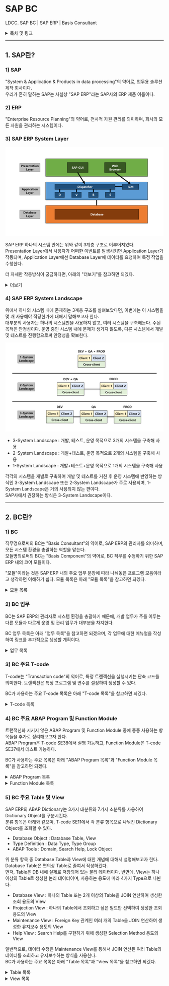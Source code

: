 # SAP BC    

LDCC. SAP BC | SAP ERP | Basis Consultant    

<details>
<summary>목차 및 링크</summary>
<div markdown="1">

> [1. SAP란?](https://github.com/KaJaeHyeob/SAP_BC#1-sap%EB%9E%80)    
> > [1) SAP](https://github.com/KaJaeHyeob/SAP_BC#1-sap)    
> > [2) ERP](https://github.com/KaJaeHyeob/SAP_BC#2-erp)    
> > [3) SAP ERP System Layer](https://github.com/KaJaeHyeob/SAP_BC#3-sap-erp-system-layer)    
> > [4) SAP ERP System Landscape](https://github.com/KaJaeHyeob/SAP_BC#4-sap-erp-system-landscape)    
> 
> [2. BC란?](https://github.com/KaJaeHyeob/SAP_BC#2-bc%EB%9E%80)    
> > [1) BC](https://github.com/KaJaeHyeob/SAP_BC#1-bc)    
> > [2) BC 업무](https://github.com/KaJaeHyeob/SAP_BC#2-bc-%EC%97%85%EB%AC%B4)    
> > [3) BC 주요 T-code](https://github.com/KaJaeHyeob/SAP_BC#3-bc-%EC%A3%BC%EC%9A%94-t-code)    
> > [4) BC 주요 ABAP Program 및 Function Module](https://github.com/KaJaeHyeob/SAP_BC#4-bc-%EC%A3%BC%EC%9A%94-abap-program-%EB%B0%8F-function-module)    
> > [5) BC 주요 Table 및 View](https://github.com/KaJaeHyeob/SAP_BC#5-bc-%EC%A3%BC%EC%9A%94-table-%EB%B0%8F-view)    

</div>
</details>

-----

## 1. SAP란?

### 1) SAP

 "System & Application & Products in data processing"의 약어로, 업무용 솔루션 제작 회사이다.    
 우리가 흔히 말하는 SAP는 사실상 "SAP ERP"라는 SAP사의 ERP 제품 이름이다.    

### 2) ERP

 "Enterprise Resource Planning"의 약어로, 전사적 자원 관리를 의미하며, 회사의 모든 자원을 관리하는 시스템이다.    

### 3) SAP ERP System Layer

![Untitled](./image/Untitled.png)

 SAP ERP 하나의 시스템 안에는 위와 같이 3계층 구조로 이루어져있다.    
 Presentation Layer에서 사용자가 어떠한 이벤트를 발생시키면 Application Layer가 작동되며, Application Layer에선 Database Layer에 데이터를 요청하여 특정 작업을 수행한다.    

 더 자세한 작동방식이 궁금하다면, 아래의 "더보기"를 참고하면 되겠다.    

<details>
<summary>더보기</summary>
<div markdown="1">

> 3계층 중에서 어렵게 느껴질 수도 있는 부분인 Application Layer에 대해서 좀 더 자세하게 작성해보도록 하겠다.    
> 
> Application Layer의 중요한 구성요소 두 가지는 DP(Dispatcher), WP(Work Process)이다.    
> DP는 사용자가 발생시킨 이벤트와 부합하는 WP로 해당 작업을 분배시키는 역할을 한다.    
> WP는 각 작업을 수행하는 프로세스로, 대표적으로 DVBS 네 가지 유형이 존재한다.    
> - D : "Dialog WP"의 약자로, 대부분의 조회 또는 연산 작업을 수행    
> - V : "Update WP"의 약자로, Database 업데이트에 관한 작업을 수행    
> - B : "Background WP"의 약자로, 작동 프로그램 및 변수와 실행시각 등을 설정하여 사용자와 추가적인 상호작용이 필요없는 작업을 수행    
> - S : "Spool WP"의 약자로, 출력 요청 시 데이터를 프린터에 전달하는 작업을 수행    
> 
>  위의 내용은 하나의 Application Server를 사용한다는 가정하에 작성한 것이고, 서버가 여러 대일 경우에는 아래 그림과 같이 조금 더 복잡해진다.    
> 
> ![Untitled1](./image/Untitled1.png)
> 
> 서버가 여러 대일 경우에는 ASCS(ABAP System Central Service)가 락 테이블 관리 및 로드밸런싱 관리 역할을 해주는데, ASCS를 포함하는 하나의 서버를 PAS(Primary Application Server)라 하고, 그 외 나머지 서버들을 AAS(Additional Application Server)라고 한다.    
> 
> ASCS의 ES(Enqueue Server)에서는 서버간의 락을 방지하기 위해 통합 락 테이블을 관리하고, MS(Message Server)에서는 서버들의 DP와 통신하면서 로드밸런싱을 관리한다.    
> 
> * 사실 SAP사에서 PAS와 ASCS를 완벽히 분리시켰기 때문에, PAS와 AAS 둘 사이에는 전혀 차이가 없다고 한다. 하지만, NetWeaver 7.0 이하 버전까지는 현재의 PAS와 ASCS가 합쳐진 CI(Central Instance), 현재의 AAS인 DI(Dialog Instance) 개념을 사용했기 때문에 대부분의 사용자들이 PAS와 AAS 둘을 구별하여 사용한다.    

</div>
</details>

### 4) SAP ERP System Landscape

 위에서 하나의 시스템 내에 존재하는 3계층 구조를 살펴보았다면, 이번에는 이 시스템을 몇 개 사용해야 적당한가에 대해서 말해보고자 한다.    
 대부분의 사용자는 하나의 시스템만을 사용하지 않고, 여러 시스템을 구축해둔다. 주된 목적은 안정성이다. 운영 중인 시스템 내에 문제가 생기지 않도록, 다른 시스템에서 개발 및 테스트를 진행함으로써 안정성을 확보한다.    

![Untitled2](./image/Untitled2.png)

 - 3-System Landscape : 개발, 테스트, 운영 목적으로 3개의 시스템을 구축해 사용
 - 2-System Landscape : 개발+테스트, 운영 목적으로 2개의 시스템을 구축해 사용
 - 1-System Landscape : 개발+테스트+운영 목적으로 1개의 시스템을 구축해 사용

 각각의 시스템을 개별로 구축하여 개발 및 테스트를 거친 후 운영 시스템에 반영하는 방식인 3-System Landscape 또는 2-System Landscape가 주로 사용되며, 1-System Landscape은 거의 사용되지 않는 편이다.    
 SAP사에서 권장하는 방식은 3-System Landscape이다.    

-----

## 2. BC란?    

### 1) BC    

 직무명으로써의 BC는 "Basis Consultant"의 약어로, SAP ERP의 관리자를 의미하며, 모든 시스템 환경을 총괄하는 역할을 맡는다.    
 모듈명의로써의 BC는 "Basis Component"의 약어로, BC 직무를 수행하기 위한 SAP ERP 내의 코어 모듈이다.    

 "모듈"이라는 것은 SAP ERP 내의 주요 업무 분장에 따라 나눠놓은 프로그램 모음이라고 생각하면 이해하기 쉽다. 모듈 목록은 아래 "모듈 목록"을 참고하면 되겠다.    

<details>
<summary>모듈 목록</summary>
<div markdown="1">

> 코어 모듈
> - MM : "Material Management"의 약어로, 구매 및 자재 관리 모듈
> - PP : "Production Planning"의 약어로, 생산 관리 모듈
> - SD : "Sales and Distribution"의 약어로, 영업 및 유통(물류) 관리 모듈
> - FI : "Financial"의 약자로, 재무 회계 모듈 (외부 보고용 회계)
> - CO : "Controlling"의 약자로, 관리 회계 모듈 (내부 전략용 회계)
> - HR : "Human Resources"의 약어로, 인사 관리 모듈
> - BW : "Business Warehouse"의 약어로, 데이터 관리 모듈
> - BI : "Business Intelligence"의 약어로, 데이터 분석 및 리포팅 모듈
> 
> 서브 모듈
> - QM : "Quality Management"의 약어로, 품질 관리 모듈
> - IM : "Investment Management"의 약어로, 수출입 및 투자 관리 모듈
> - LE : "Logistics Execution"의 약어로, 재고 및 보관 관리 모듈
> - PM : "Plant Management"의 약어로, 설비 관리 모듈
> - TR : "Treasury"의 약자로, 자금 관리 모듈
> - FB : "Firm Banking"의 약어로, 펌뱅킹 관리 모듈 (은행 업무)
> - PI : "Process Integration"의 약어로, non-SAP 프로그램 데이터 연동 관리 모듈

</div>
</details>

### 2) BC 업무    

 BC는 SAP ERP의 관리자로 시스템 환경을 총괄하기 때문에, 개발 업무가 주를 이루는 다른 모듈과 다르게 운영 및 관리 업무가 대부분을 차지한다.    
 
 BC 업무 목록은 아래 "업무 목록"을 참고하면 되겠으며, 각 업무에 대한 메뉴얼을 작성하여 링크를 추가적으로 생성할 계획이다.    

<details>
<summary>업무 목록</summary>
<div markdown="1">
 
> 주요 업무    
> - SAP ERP System Install
> - System Landscape 디자인/관리
> - System 업그레이드 전략 수립/수행
> - SAP ERP Client 관리
> - [SAP ERP User 관리](https://github.com/KaJaeHyeob/SAP_BC/tree/master/SAP%20ERP%20User%20%EA%B4%80%EB%A6%AC#sap-erp-user-%EA%B4%80%EB%A6%AC)
> - CTS(Change and Transport System) 관리
> - Snote 및 SP 관리
> - 배치잡(Batch Job) 관리
> - Spool 관리
> - Performance 관리
> - Parameter 관리
> - SAP Router 설치 및 OSS(Online Service System) 관리
> - 제품 License 관리
> - Developer & Object Key 관리
> - Solman(Solution Manager) 설치/관리
> - 런타임 에러 대응
> - Database(HANA DB) 백업 관리
> 
> 기타 업무    
> - [SAP ERP 한글 깨짐 현상 조치](https://github.com/KaJaeHyeob/SAP_BC/tree/master/SAP%20ERP%20%ED%95%9C%EA%B8%80%20%EA%B9%A8%EC%A7%90%20%ED%98%84%EC%83%81%20%EC%A1%B0%EC%B9%98#sap-erp-%ED%95%9C%EA%B8%80-%EA%B9%A8%EC%A7%90-%ED%98%84%EC%83%81-%EC%A1%B0%EC%B9%98)
> - [시작화면 T-code 출력 설정](https://github.com/KaJaeHyeob/SAP_BC/tree/master/%EC%8B%9C%EC%9E%91%ED%99%94%EB%A9%B4%20T-code%20%EC%B6%9C%EB%A0%A5%20%EC%84%A4%EC%A0%95#%EC%8B%9C%EC%9E%91%ED%99%94%EB%A9%B4-t-code-%EC%B6%9C%EB%A0%A5-%EC%84%A4%EC%A0%95)

</div>
</details>
 
### 3) BC 주요 T-code    

 T-code는 "Transaction code"의 약어로, 특정 트랜잭션을 실행시키는 단축 코드를 의미한다. 트랜잭션은 특정 프로그램 및 변수를 설정하여 생성할 수 있다.    
 
 BC가 사용하는 주요 T-code 목록은 아래 "T-code 목록"을 참고하면 되겠다.    

<details>
<summary>T-code 목록</summary>
<div markdown="1">

> - AL08 : 전체 서버 접속자 조회
> - AL11 : SAP 디렉토리 조회
> - DB01 : DB 락 조회/분석
> - DB02 : DB 성능 및 용량 조회
> - DB13 : DB 백업 관리
> - PFCG : Role 관리
> - PFUD : Mass User Comparison 실행
> - RSUSR003 : Standard User 조회
> - RSUSR200 : User 마지막 로그인 기록 조회
> - RZ11 : 파라미터 조회
> - RZ12 : RFC 로그온 그룹 관리
> - SAT : 런타임 분석 조회
> - SCC1 : TR 사용 Client Copy
> - SCC3 : Client Copy 진행상황 조회
> - SCC4 : Client 정보 조회
> - SCC9 : RFC 사용 Remote Client Copy
> - SCCL : Local Client Copy
> - SCOT : SMTP Mail Server 관리 (Business Communication Services)
> - SCU3 : 테이블 변경 이력 조회
> - SE01 : TR 조회/릴리즈 (Transport Request Organizer)
> - SE03 : TR 관련 툴 조회/실행 (Transport Request Organizer Tools)
> - SE09 : TR 조회/릴리즈 (Transport Request Organizer)
> - SE11 : 테이블 뷰 정보 조회/관리 (ABAP Dictionary)
> - SE16 : 테이블 조회
> - SE30 : 런타임 조회/분석
> - SE37 : Function Module 생성/조회/관리/실행 (Function Builder)
> - SE38 : ABAP Program 생성/조회/관리/실행 (ABAP Editor)
> - SE80 : Object 조회 (Object Navigator)
> - SE81 : 애플리케이션 계층 조회
> - SE90 : Object 조회 (Object Navigator)
> - SE91 : 메시지 관리
> - SE93 : T-code 생성/조회/관리 (Maintain Transaction)
> - SM01 : T-code 락 관리
> - SM02 : 시스템 메시지
> - SM04 : 서버별 접속자 조회
> - SM12 : 락 목록 조회
> - SM13 : 업데이트 시스템 조회
> - SM21 : 시스템 로그 조회
> - SM30 : 테이블 뷰 관리
> - SM31 : 테이블 뷰 관리
> - SM36 : 배치잡 생성
> - SM37 : 배치잡 조회
> - SM50 : 서버별 WP 조회/관리
> - SM51 : 서버 목록 및 상태 조회
> - SM59 : RFC 관리
> - SM66 : 전체 서버 WP 조회/관리
> - SMGW : 게이트웨이 조회
> - SMLG : 로그온 그룹 관리
> - SOST : Send Mail 로그 조회
> - SPRO_ADMIN : 프로젝트 관리
> - ST02 : 메모리 사용현황 조회
> - ST05 : 성능 추적 기능 관리 (Performance Trace)
> - ST22 : 런타임 에러 조회/분석
> - STMS : TR 관리 시스템 (Transport Management System)
> - SU01 : User 생성/관리
> - SU10 : Mass User 관리
> - SU53 : User 최근 권한 성공 및 실패 내역 조회
> - SUIM : 조건별 User 목록 조회 (User Information System)
> - TOGL : SM59 내 RFC 조회 후 실행 가능한 RFC 강제 편집    
 
</div>
</details>

### 4) BC 주요 ABAP Program 및 Function Module    

 트랜잭션화 시키지 않은 ABAP Program 및 Function Module 중에 종종 사용하는 항목들을 추가로 정리해보고자 한다.    
 ABAP Program은 T-code SE38에서 실행 가능하고, Function Module은 T-code SE37에서 테스트 가능하다.    

 BC가 사용하는 주요 목록은 아래 "ABAP Program 목록"과 "Function Module 목록"을 참고하면 되겠다.    

<details>
<summary>ABAP Program 목록</summary>
<div markdown="1">

> - RSCCEXPT : Client Copy 예외 테이블 설정    

</div>
</details>

<details>
<summary>Function Module 목록</summary>
<div markdown="1">

> - MENU_FAVORITE_DOWNLOAD : 특정 User로부터 즐겨찾기 항목 다운로드    
> - MENU_FAVORITE_UPLOAD : 특정 User에게 즐겨찾기 항목 업로드    
> - SCCR_LOCK_CLIENT : Client 잠금 설정    
> - SCCR_UNLOCK_CLIENT : Client 잠금 해제    

</div>
</details>

### 5) BC 주요 Table 및 View    

 SAP ERP의 ABAP Dictionary는 3가지 대분류와 7가지 소분류를 사용하여 Dictionary Object를 구분시킨다.    
 분류 항목은 아래와 같으며, T-code SE11에서 각 분류 항목으로 나눠진 Dictionary Object를 조회할 수 있다.    
 
 - Database Object : Database Table, View    
 - Type Definition : Data Type, Type Group    
 - ABAP Tools : Domain, Search Help, Lock Object    

 위 분류 항목 중 Database Table과 View에 대한 개념에 대해서 설명해보고자 한다. Database Table은 편의상 Table로 줄여서 작성하겠다.    
 먼저, Table은 DB 내에 실제로 저장되어 있는 물리 데이터이다. 반면에, View는 하나 이상의 Table로 생성한 논리 데이터이며, 사용하는 용도에 따라 4가지 Type으로 나뉜다.    
 
 - Database View : 하나의 Table 또는 2개 이상의 Table을 JOIN 연산하여 생성한 조회 용도의 View    
 - Projection View : 하나의 Table에서 조회하고 싶은 필드만 선택하여 생성한 조회 용도의 View    
 - Maintenance View : Foreign Key 관계인 여러 개의 Table을 JOIN 연산하여 생성한 유지보수 용도의 View    
 - Help View : Search Help를 구현하기 위해 생성한 Selection Method 용도의 View    

 일반적으로, 데이터 수정은 Maintenance View를 통해서 JOIN 연산된 여러 Table의 데이터를 조회하고 유지보수하는 방식을 사용한다.    
 BC가 사용하는 주요 목록은 아래 "Table 목록"과 "View 목록"을 참고하면 되겠다.    
 
<details>
<summary>Table 목록</summary>
<div markdown="1">

> - AGR_TCODES : Role별 T-code 매칭 Table    
> - AGR_1251 : Role별 Object 매칭 Table

</div>
</details>

<details>
<summary>View 목록</summary>
<div markdown="1"> 

</div>
</details>


 

